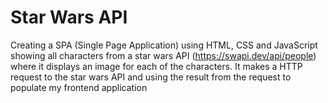 # Star Wars API 
<picture>
  <source media= srcset="https://wallpapercave.com/dwp1x/wp4599897.jpg">
  </picture>

Creating a SPA (Single Page Application) using HTML, CSS and JavaScript showing all characters from a star wars API (https://swapi.dev/api/people) where it displays an image for each of the characters. It makes a HTTP request to the star wars API and using the result from the request to populate my frontend application

